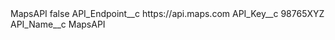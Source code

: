 <?xml version="1.0" encoding="UTF-8"?>
<CustomMetadata xmlns="http://soap.sforce.com/2006/04/metadata" xmlns:xsi="http://www.w3.org/2001/XMLSchema-instance" xmlns:xsd="http://www.w3.org/2001/XMLSchema">
    <label>MapsAPI</label>
    <protected>false</protected>
    <values>
        <field>API_Endpoint__c</field>
        <value xsi:type="xsd:string">https://api.maps.com</value>
    </values>
    <values>
        <field>API_Key__c</field>
        <value xsi:type="xsd:string">98765XYZ</value>
    </values>
    <values>
        <field>API_Name__c</field>
        <value xsi:type="xsd:string">MapsAPI</value>
    </values>
</CustomMetadata>
